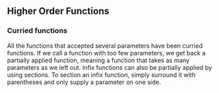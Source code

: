 ## Higher Order Functions
### Curried functions
All the functions that accepted several parameters have been curried functions. If we call a function with too few parameters, we get back a partially applied function, meaning a function that takes as many parameters as we left out. Infix functions can also be partially applied by using sections. To section an infix function, simply surround it with parentheses and only supply a parameter on one side. 